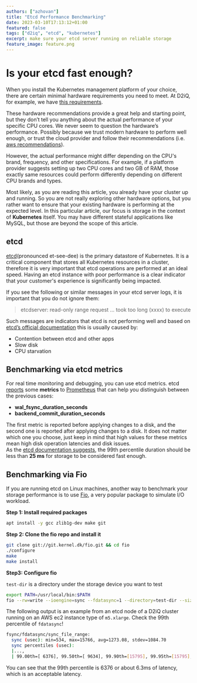 ```yaml
---
authors: ["azhovan"]
title: "Etcd Performance Benchmarking"
date: 2023-03-10T17:13:12+01:00
featured: false
tags: ["d2iq", "etcd", "kubernetes"]
excerpt: make sure your etcd server running on reliable storage
feature_image: feature.png
---
```



# Is your etcd fast enough?

When you install the Kubernetes management platform of your choice, there are certain minimal hardware requirements you need to meet. At D2iQ, for example, we have [this requirements](https://docs.d2iq.com/dkp/2.4/resource-requirements).

These hardware recommendations provide a great help and starting point, but they don’t tell you anything about the actual performance of your specific CPU cores. We never seem to question the hardware’s performance. Possibly because we trust modern hardware to perform well enough, or trust the cloud provider and follow their recommendations (i.e. [aws recommendations](https://aws.amazon.com/intel/#Instance_Types)).

However, the actual performance might differ depending on the CPU's brand, frequency, and other specifications. For example, if a platform provider suggests setting up two CPU cores and two GB of RAM, those exactly same resources could perform differently depending on different CPU brands and types.

Most likely, as you are reading this article, you already have your cluster up and running. So you are not really exploring other hardware options, but you rather want to ensure that your existing hardware is performing at the expected level. In this particular article, our focus is storage in the context of **Kubernetes** itself. You may have different stateful applications like MySQL, but those are beyond the scope of this article.

## etcd
[etcd](https://github.com/etcd-io/etcd)(pronounced et-see-dee) is the primary datastore of Kubernetes. It is a critical component that stores all Kubernetes resources in a cluster, therefore it is very important that etcd operations are performed at an ideal speed. Having an etcd instance with poor performance is a clear indicator that your customer's experience is significantly being impacted.

If you see the following or similar messages in your etcd server logs, it is important that you do not ignore them:

>  etcdserver: read-only range request … took too long (xxxx) to execute


Such messages are indicators that etcd is not performing well and based on [etcd’s official documentation](https://etcd.io/docs/v3.3/faq/#what-does-the-etcd-warning-apply-entries-took-too-long-mean) this is usually caused by:

- Contention between etcd and other apps
- Slow disk
- CPU starvation

## Benchmarking via etcd metrics
For real time monitoring and debugging, you can use etcd metrics. etcd [reports](https://etcd.io/docs/v3.4/metrics/) some **metrics** to [Prometheus](https://prometheus.io/) that can help you distinguish between the previous cases:

- **wal\_fsync\_duration\_seconds**
- **backend\_commit\_duration\_seconds**

The first metric is reported before applying changes to a disk, and the second one is reported after applying changes to a disk. It does not matter which one you choose, just keep in mind that high values for these metrics mean high disk operation latencies and disk issues.  
As the [etcd documentation suggests](https://etcd.io/docs/v3.3/faq/#what-does-the-etcd-warning-apply-entries-took-too-long-mean), the 99th percentile duration should be less than **25 ms** for storage to be considered fast enough.

## Benchmarking via Fio
If you are running etcd on Linux machines, another way to benchmark your storage performance is to use [Fio](https://github.com/axboe/fio), a very popular package to simulate I/O workload.

**Step 1: Install required packages**

```bash 
apt install -y gcc zlib1g-dev make git  
```

**Step 2: Clone the fio repo and install it**
```bash 
git clone git://git.kernel.dk/fio.git && cd fio
./configure
make 
make install   
  ```

**Step3: Configure fio**

`test-dir` is a directory under the storage device you want to test

 ```bash 
export PATH=/usr/local/bin:$PATH  
fio --rw=write --ioengine=sync --fdatasync=1 --directory=test-dir --size=22m --bs=2300 --name=mytest  
  ```
The following output is an example from an etcd node of a D2iQ cluster running on an AWS ec2 instance type of `m5.xlarge`. Check the 99th percentile of `fdatasync`!

 ```bash 
 fsync/fdatasync/sync_file_range:
   sync (usec): min=534, max=15766, avg=1273.08, stdev=1084.70
   sync percentiles (usec):
   |...,
   | 99.00th=[ 6376], 99.50th=[ 9634], 99.90th=[15795], 99.95th=[15795],
``` 

You can see that the 99th percentile is 6376 or about 6.3ms of latency, which is an acceptable latency.
